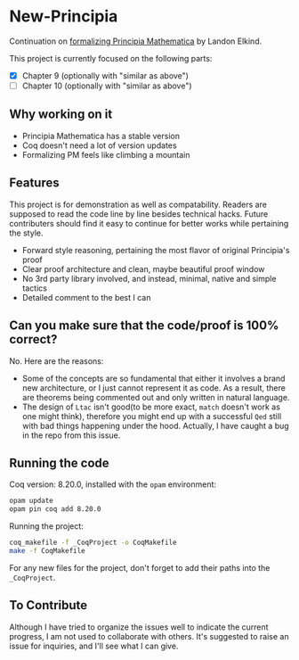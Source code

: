 # New-Principia
Continuation on [formalizing Principia Mathematica](https://github.com/LogicalAtomist/principia) by Landon Elkind.

This project is currently focused on the following parts:
- [x] Chapter 9 (optionally with "similar as above")
- [ ] Chapter 10 (optionally with "similar as above")

## Why working on it
- Principia Mathematica has a stable version
- Coq doesn't need a lot of version updates
- Formalizing PM feels like climbing a mountain

## Features
This project is for demonstration as well as compatability. Readers are supposed to read the code line by line besides technical hacks. Future contributers should find it easy to continue for better works while pertaining the style. 
- Forward style reasoning, pertaining the most flavor of original Principia's proof
- Clear proof architecture and clean, maybe beautiful proof window
- No 3rd party library involved, and instead, minimal, native and simple tactics
- Detailed comment to the best I can

## Can you make sure that the code/proof is 100% correct?
No. Here are the reasons:
- Some of the concepts are so fundamental that either it involves a brand new architecture, or I just cannot represent it as code. As a result, there are theorems being commented out and only written in natural language.
- The design of `Ltac` isn't good(to be more exact, `match` doesn't work as one might think), therefore you might end up with a successful `Qed` still with bad things happening under the hood. Actually, I have caught a bug in the repo from this issue.

## Running the code
Coq version: 8.20.0, installed with the `opam` environment:

```bash
opam update
opam pin coq add 8.20.0
```
Running the project:

```bash
coq_makefile -f _CoqProject -o CoqMakefile
make -f CoqMakefile
```

For any new files for the project, don't forget to add their paths into the `_CoqProject`.

## To Contribute
Although I have tried to organize the issues well to indicate the current progress, I am not used to collaborate with others. It's suggested to raise an issue for inquiries, and I'll see what I can give.
